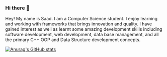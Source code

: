 ### Hi there 👋
Hey! My name is Saad. I am a Computer Science student. I enjoy learning and working with frameworks that brings innovation and quality. I have gained interest as well as learnt some amazing development skills including software development, web development, data base management, and all the primary C++ OOP and Data Structure development concepts.

[![Anurag's GitHub stats](https://github-readme-stats.vercel.app/api?username=saad719)](https://github.com/anuraghazra/github-readme-stats)
<!--
**saad719/saad719** is a ✨ _special_ ✨ repository because its `README.md` (this file) appears on your GitHub profile.

Here are some ideas to get you started:

- 🔭 I’m currently working on ...
- 🌱 I’m currently learning ...
- 👯 I’m looking to collaborate on ...
- 🤔 I’m looking for help with ...
- 💬 Ask me about ...
- 📫 How to reach me: ...
- 😄 Pronouns: ...
- ⚡ Fun fact: ...
-->
